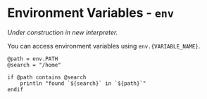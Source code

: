 # Environment Variables - `env`

*Under construction in new interpreter.*

You can access environment variables using `env.{VARIABLE_NAME}`.

```
@path = env.PATH
@search = "/home"

if @path contains @search
    println "found `${search}` in `${path}`"
endif
```